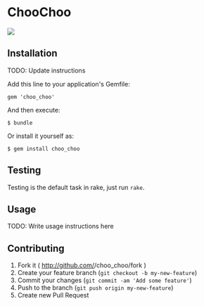 # ChooChoo

![](http://www.quickmeme.com/img/88/883a1ffe41a42f0c0f80163cf7c71cf33044e3d1101337b0781c836ace13ca1d.jpg)

## Installation

TODO: Update instructions

Add this line to your application's Gemfile:

    gem 'choo_choo'

And then execute:

    $ bundle

Or install it yourself as:

    $ gem install choo_choo

## Testing

Testing is the default task in rake, just run `rake`.

## Usage

TODO: Write usage instructions here

## Contributing

1. Fork it ( http://github.com/<my-github-username>/choo_choo/fork )
2. Create your feature branch (`git checkout -b my-new-feature`)
3. Commit your changes (`git commit -am 'Add some feature'`)
4. Push to the branch (`git push origin my-new-feature`)
5. Create new Pull Request
